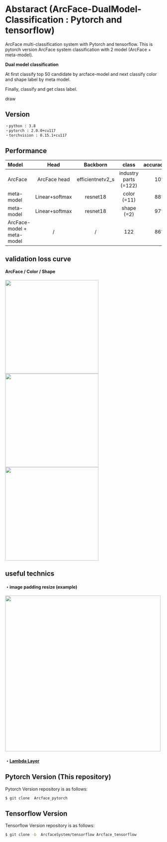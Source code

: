 # Abstaract (ArcFace-DualModel-Classification : Pytorch and tensorflow)

ArcFace multi-classification system with Pytorch and tensorflow.
This is pytorch version ArcFace system classification with 2 model (ArcFace + meta-model).


<b>Dual model classification</b>

At first classify top 50 candidate by arcface-model and next classify color and shape label by meta model.

Finally, classify and get class label.

draw

## Version

```sh
・python : 3.8
・pytorch : 2.0.0+cu117
・torchvision : 0.15.1+cu117
```

## Performance

| Model | Head | Backborn | class | accuracy |
| :---         |     :---:      |     :---:      |     :---:      |         ---: |
| ArcFace | ArcFace head| efficientnetv2_s | industry parts (=122) | 10%|
| meta-model | Linear+softmax | resnet18| color (=11)  | 88%|
| meta-model | Linear+softmax | resnet18| shape (=2)  | 97%|
| ArcFace-model + meta-model | / | / | 122  | 86%|

## validation loss curve

#### ArcFace / Color / Shape
<img src="https://user-images.githubusercontent.com/48679574/235736339-6ff081d5-5c15-4cda-a344-0d3c7203c6f8.png" width="300px"><img src="https://user-images.githubusercontent.com/48679574/235736415-558dd327-efa8-4aa3-a264-ddd7ec52880f.png" width="300px"><img src="https://user-images.githubusercontent.com/48679574/235736439-99f855bf-d5ff-430b-bf2a-0665b2a45e41.png" width="300px">


## useful technics

#### ・image padding resize (example)

<img src="https://user-images.githubusercontent.com/48679574/147999782-4e9e84cc-09f1-4a15-994b-1a2cb1f8e8b1.jpeg" width="500px">

#### ・[Lambda Layer](https://github.com/madara-tribe/Lambda-Networks)

## Pytorch Version (This repository)
Pytorch Version repository is as follows:
```sh
$ git clone  Arcface_pytorch
```

## Tensorflow Version

Tensorflow Version repository is as follows:
```sh
$ git clone -b  ArcfaceSystem/tensorflow Arcface_tensorflow
```
